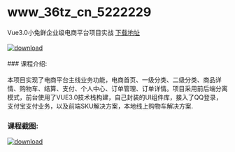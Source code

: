 # www_36tz_cn_5222229
Vue3.0小兔鲜企业级电商平台项目实战
[下载地址](http://www.36tz.cn/article/5222229 "下载地址")
<br/></br>[![download](http://36tz.cn/muke_img/2021_12_1-87-300x187.png "下载地址")](http://www.36tz.cn/article/5222229 "下载地址")
<br/></br>### 课程介绍:<br/></br>本项目实现了电商平台主线业务功能，电商首页、一级分类、二级分类、商品详情、购物车、结算、支付、个人中心、订单管理、订单详情。项目采用前后端分离模式，前台使用了VUE3.0技术栈构建，自己封装的UI组件库，接入了QQ登录，支付宝支付业务，以及前端SKU解决方案，本地线上购物车解决方案.

### 课程截图:
[![download](http://36tz.cn/muke_img/2021_12_2-55.png "下载地址")](http://www.36tz.cn/article/5222229 "下载地址")
